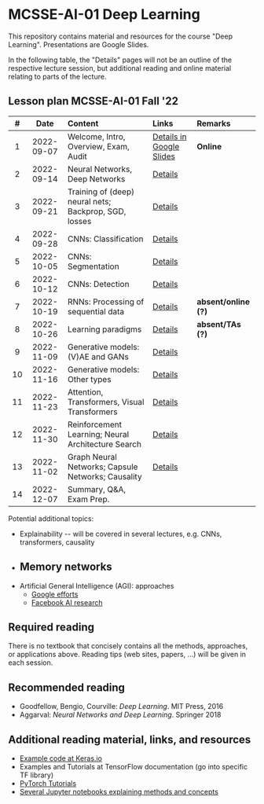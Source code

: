 # MCSSE-AI-01 Deep Learning

This repository contains material and resources for the course "Deep Learning". Presentations are Google Slides. 

In the following table, the "Details" pages will not be an outline of the respective lecture session, but additional reading and online material relating to parts of the lecture.

## Lesson plan MCSSE-AI-01 Fall '22

| # | Date | Content | Links | Remarks |
| :---: | :---: | :--- | :--- | :--- |
| 1 | 2022-09-07 | Welcome, Intro, Overview, Exam, Audit | [Details in Google Slides](https://docs.google.com/presentation/d/13x8WuYhWd5O--dNKJVFPcmrTewG3Hk8mqLX6bHUrqQc/edit?usp=sharing) | **Online** |
| 2 | 2022-09-14 | Neural Networks, Deep Networks | [Details](classes/Class2.md) | |
| 3 | 2022-09-21 | Training of (deep) neural nets; Backprop, SGD, losses | [Details](classes/Class3.md) | |
| 4 | 2022-09-28 | CNNs: Classification | [Details](classes/Class4.md) | |
| 5 | 2022-10-05 | CNNs: Segmentation | [Details](classes/Class5.md) | |
| 6 | 2022-10-12 | CNNs: Detection | [Details](classes/Class6.md) | |
| 7 | 2022-10-19 | RNNs: Processing of sequential data | [Details](classes/Class7.md) | **absent/online (?)** |
| 8 | 2022-10-26 | Learning paradigms | [Details](classes/Class8.md) | **absent/TAs (?)** |
| 9 | 2022-11-09 | Generative models: (V)AE and GANs | [Details](classes/Class9.md) | |
| 10 | 2022-11-16 | Generative models: Other types | [Details](classes/Class10.md) | |
| 11 | 2022-11-23 | Attention, Transformers, Visual Transformers | [Details](classes/Class11.md) | |
| 12 | 2022-11-30 | Reinforcement Learning; Neural Architecture Search | [Details](classes/Class12.md) | |
| 13 | 2022-11-02 | Graph Neural Networks; Capsule Networks; Causality | [Details](classes/Class13.md) | |
| 14 | 2022-12-07 | Summary, Q&A, Exam Prep. | | |

Potential additional topics:
- Explainability -- will be covered in several lectures, e.g. CNNs, transformers, causality
- Memory networks
  - 
- Artificial General Intelligence (AGI): approaches
  - [Google efforts](https://deepmind.com/blog/article/generally-capable-agents-emerge-from-open-ended-play)
  - [Facebook AI research]()

## Required reading

There is no textbook that concisely contains all the methods, approaches, or applications above. Reading tips (web sites, papers, ...) will be given in each session.

## Recommended reading

- Goodfellow, Bengio, Courville: *Deep Learning*. MIT Press, 2016
- Aggarval: *Neural Networks and Deep Learning*. Springer 2018

## Additional reading material, links, and resources
- [Example code at Keras.io](https://keras.io/examples/)
- Examples and Tutorials at TensorFlow documentation (go into specific TF library)
- [PyTorch Tutorials](https://pytorch.org/tutorials/)
- [Several Jupyter notebooks explaining methods and concepts](https://uvadlc-notebooks.readthedocs.io/en/latest/index.html)
